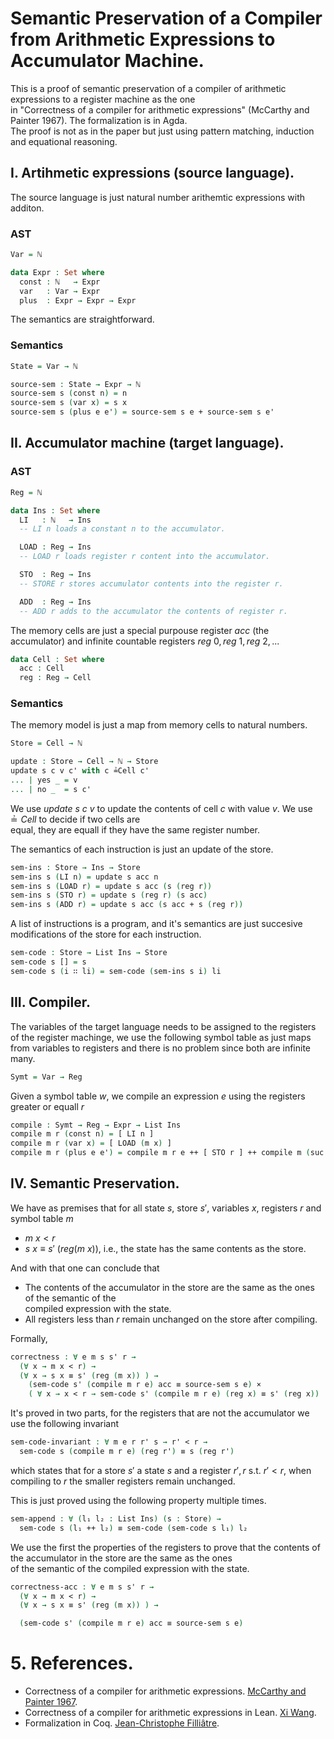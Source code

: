 # Semantic Preservation of a Compiler from Arithmetic Expressions to Accumulator Machine.

This is a proof of semantic preservation of a compiler of arithmetic expressions to a register machine as the one  
in  "Correctness of a compiler for arithmetic expressions" (McCarthy and Painter 1967). The formalization is in Agda.   
The proof is not as in the paper but just using pattern matching, induction and equational reasoning.

## I. Artihmetic expressions (source language).
The source language is just natural number arithemtic expressions with additon.

### AST
```Agda
Var = ℕ

data Expr : Set where
  const : ℕ   → Expr
  var   : Var → Expr
  plus  : Expr → Expr → Expr
```

The semantics are straightforward.
### Semantics
```Agda
State = Var → ℕ

source-sem : State → Expr → ℕ
source-sem s (const n) = n
source-sem s (var x) = s x
source-sem s (plus e e') = source-sem s e + source-sem s e'

```

## II. Accumulator machine (target language).
### AST
```Agda
Reg = ℕ

data Ins : Set where
  LI   : ℕ   → Ins
  -- LI n loads a constant n to the accumulator.

  LOAD : Reg → Ins
  -- LOAD r loads register r content into the accumulator.

  STO  : Reg → Ins
  -- STORE r stores accumulator contents into the register r. 

  ADD  : Reg → Ins
  -- ADD r adds to the accumulator the contents of register r.
```


The memory cells are just a special purpouse register $acc$ (the accumulator) and infinite countable registers $reg \ 0, reg \ 1, reg \ 2,...$
```Agda
data Cell : Set where
  acc : Cell
  reg : Reg → Cell
```


### Semantics
The memory model is just a map from memory cells to natural numbers.
```agda
Store = Cell → ℕ

update : Store → Cell → ℕ → Store
update s c v c' with c ≟Cell c'
... | yes _ = v
... | no _  = s c'
```
We use $update \ s \ c \ v$ to update the contents of cell $c$ with value $v$. We use $≟Cell$ to decide if two cells are  
equal, they are equall if they have the same register number.


The semantics of each instruction is just an update of the store.
```agda
sem-ins : Store → Ins → Store
sem-ins s (LI n) = update s acc n
sem-ins s (LOAD r) = update s acc (s (reg r))
sem-ins s (STO r) = update s (reg r) (s acc)
sem-ins s (ADD r) = update s acc (s acc + s (reg r))
```

A list of instructions is a program, and it's semantics are just succesive modifications of the store for each instruction.
```agda
sem-code : Store → List Ins → Store
sem-code s [] = s
sem-code s (i ∷ li) = sem-code (sem-ins s i) li
```

## III. Compiler.
The variables of the target language needs to be assigned to the registers of the register machinge, we use the following symbol
table as just maps from variables to registers and there is no problem since both are infinite many.
```agda
Symt = Var → Reg
```

Given a symbol table $w$, we compile an expression $e$ using the registers greater or equall $r$
```agda
compile : Symt → Reg → Expr → List Ins
compile m r (const n) = [ LI n ]
compile m r (var x) = [ LOAD (m x) ]
compile m r (plus e e') = compile m r e ++ [ STO r ] ++ compile m (suc r) e' ++ [ ADD r ]
```

## IV. Semantic Preservation.
We have as premises that for all state $s$, store $s'$, variables $x$, registers $r$ and symbol table $m$ 
* $m \ x < r$
* $s \ x ≡ s' \ (reg (m \ x))$, i.e., the state has the same contents as the store.

And with that one can conclude that 
* The contents of the accumulator in the store are the same as the ones of the semantic of the  
compiled expression with the state.  
* All registers less than $r$ remain unchanged on the store after compiling.

Formally,
```agda
correctness : ∀ e m s s' r →
  (∀ x → m x < r) →
  (∀ x → s x ≡ s' (reg (m x)) ) →
    (sem-code s' (compile m r e) acc ≡ source-sem s e) ×
    ( ∀ x → x < r → sem-code s' (compile m r e) (reg x) ≡ s' (reg x))
```

It's proved in two parts, for the registers that are not the accumulator we use the following invariant
```agda
sem-code-invariant : ∀ m e r r' s → r' < r →
  sem-code s (compile m r e) (reg r') ≡ s (reg r')
```
which states that for a store $s'$ a state $s$ and a register $r', r$ s.t. $r' < r$, when compiling to $r$ the smaller registers remain
unchanged.

This is just proved using the following property multiple times.
```agda
sem-append : ∀ (l₁ l₂ : List Ins) (s : Store) →
  sem-code s (l₁ ++ l₂) ≡ sem-code (sem-code s l₁) l₂
```

We use the first the properties of the registers to prove that the contents of the accumulator in the store are the same as the ones  
of the semantic of the compiled expression with the state.

```agda
correctness-acc : ∀ e m s s' r →
  (∀ x → m x < r) →
  (∀ x → s x ≡ s' (reg (m x)) ) →

  (sem-code s' (compile m r e) acc ≡ source-sem s e)
```

# 5. References.
* Correctness of a compiler for arithmetic expressions. [McCarthy and Painter 1967](http://jmc.stanford.edu/articles/mcpain/mcpain.pdf).
* Correctness of a compiler for arithmetic expressions in Lean. [Xi Wang](https://kqueue.org/blog/2020/10/15/arithcc/).
* Formalization in Coq. [Jean-Christophe Filliâtre](https://github.com/coq-contribs/mini-compiler).

